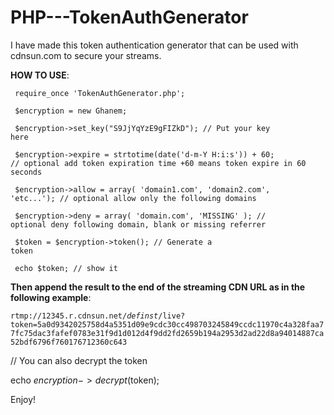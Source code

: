 # PHP---TokenAuthGenerator

I have made this token authentication generator that can be used with cdnsun.com to secure your streams.



<b>HOW TO USE</b>:


<code> require_once 'TokenAuthGenerator.php'; </code>



<code> $encryption = new Ghanem;</code>



<code> $encryption->set_key("S9JjYqYzE9gFIZkD"); // Put your key here</code>



<code> $encryption->expire = strtotime(date('d-m-Y H:i:s')) + 60;  // optional add token expiration time +60 means token expire in 60 seconds</code>


<code> $encryption->allow = array( 'domain1.com', 'domain2.com', 'etc...'); // optional allow only the following domains</code>


<code> $encryption->deny = array( 'domain.com', 'MISSING' ); // optional deny following domain, blank or missing referrer</code>


<code> $token = $encryption->token(); // Generate a token</code>



<code> echo $token; // show it</code>





<b>Then append the result to the end of the streaming CDN URL as in the following example</b>:

<code>rtmp://12345.r.cdnsun.net/_definst_/live?token=5a0d9342025758d4a5351d09e9cdc30cc498703245849ccdc11970c4a328faa77fc75dac3fafef0783e31f9d1d012d4f9dd2fd2659b194a2953d2ad22d8a94014887ca52bdf6796f760176712360c643
</code>



// You can also decrypt the token

echo $encryption->decrypt($token);




Enjoy!
